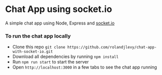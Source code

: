 # Chat App using socket.io

A simple chat app using Node, Express and [socket.io](https://socket.io)

### To run the chat app locally
- Clone this repo `git clone https://github.com/rolandjlevy/chat-app-with-socket-io.git`
- Download all dependencies by running `npm install`
- Run `npm run start` to start the server
- Open `http://localhost:3000` in a few tabs to see the chat app running